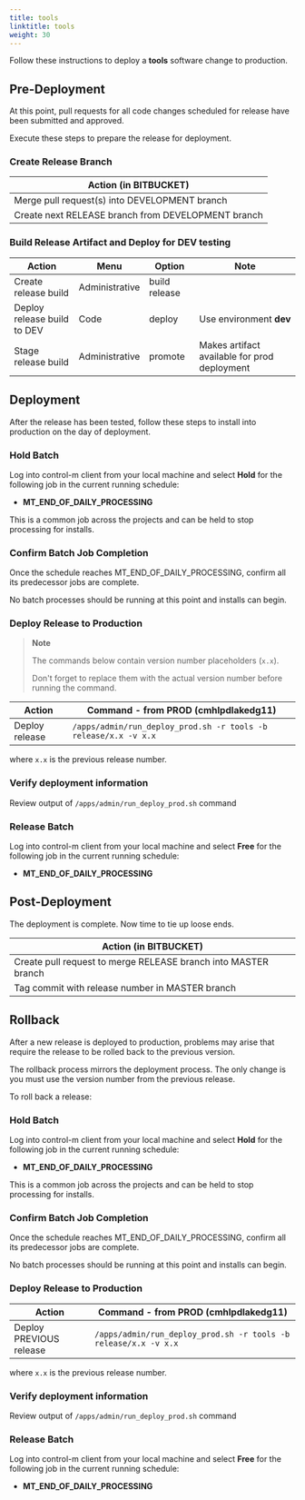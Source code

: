 ```yaml
---
title: tools
linktitle: tools
weight: 30
---
```

Follow these instructions to deploy a **tools** software change to production.

## Pre-Deployment

At this point, pull requests for all code changes scheduled for release have been submitted and approved.

Execute these steps to prepare the release for deployment.

### Create Release Branch

|Action (in BITBUCKET)|
| ----------- |
|Merge pull request(s) into DEVELOPMENT branch​​​​​​​|
|Create next RELEASE branch from DEVELOPMENT branch|

### Build Release Artifact and Deploy for DEV testing

|Action|Menu|Option|Note|
| ----------- | ----------- | ----------- | ----------- |
|Create release build|Administrative|build release||
|Deploy release build to DEV|Code|deploy|Use environment **dev**|
|Stage release build|Administrative|promote|Makes artifact available for prod deployment|

<!--
|Step|Command - from DEV (edg21)|
| ----------- | ----------- |
|Build master|`/apps/build/tools/toolsBuildController.sh -a build -b master`|
|Build release| `/apps/build/tools/toolsBuildController.sh -a build -b release`|
|Deploy DEV release| `/apps/build/tools/toolsBuildController.sh -a deploy -b release -v x.x`|
|Stage release| `/cdh_deploy/admin/promoteToDeploy.sh -p tools -b release -v x.x`|
-->

## Deployment

After the release has been tested, follow these steps to install into production on the day of deployment.

### Hold Batch

Log into control-m client from your local machine and select **Hold** for the following job in the current running schedule:

- **MT_END_OF_DAILY_PROCESSING**

This is a common job across the projects and can be held to stop processing for installs.

### Confirm Batch Job Completion

Once the schedule reaches MT_END_OF_DAILY_PROCESSING, confirm all its predecessor jobs are complete.

No batch processes should be running at this point and installs can begin.

### Deploy Release to Production

> **Note**
>
> The commands below contain version number placeholders (`x.x`).
>
> Don't forget to replace them with the actual version number before running the command.

|Action|Command - from PROD (cmhlpdlakedg11)|
| ----------- | ----------- |
|Deploy release|`/apps/admin/run_deploy_prod.sh -r tools -b release/x.x -v x.x`|

where `x.x` is the previous release number.

### Verify deployment information

Review output of `/apps/admin/run_deploy_prod.sh` command

### Release Batch

Log into control-m client from your local machine and select **Free** for the following job in the current running schedule:

- **MT_END_OF_DAILY_PROCESSING**

## Post-Deployment

The deployment is complete.  Now time to tie up loose ends.

|Action (in BITBUCKET)|
| ----------- |
|Create pull request to merge RELEASE branch into MASTER branch|
|Tag commit with release number in MASTER branch|

## Rollback

After a new release is deployed to production, problems may arise that require the release to be rolled back to the previous version.

The rollback process mirrors the deployment process.  The only change is you must use the version number from the previous release.

To roll back a release:

### Hold Batch

Log into control-m client from your local machine and select **Hold** for the following job in the current running schedule:

- **MT_END_OF_DAILY_PROCESSING**

This is a common job across the projects and can be held to stop processing for installs.

### Confirm Batch Job Completion

Once the schedule reaches MT_END_OF_DAILY_PROCESSING, confirm all its predecessor jobs are complete.

No batch processes should be running at this point and installs can begin.

### Deploy Release to Production

|Action|Command - from PROD (cmhlpdlakedg11)|
| ----------- | ----------- |
|Deploy PREVIOUS release|`/apps/admin/run_deploy_prod.sh -r tools -b release/x.x -v x.x`|

where `x.x` is the previous release number.

### Verify deployment information

Review output of `/apps/admin/run_deploy_prod.sh` command


### Release Batch

Log into control-m client from your local machine and select **Free** for the following job in the current running schedule:

- **MT_END_OF_DAILY_PROCESSING**
